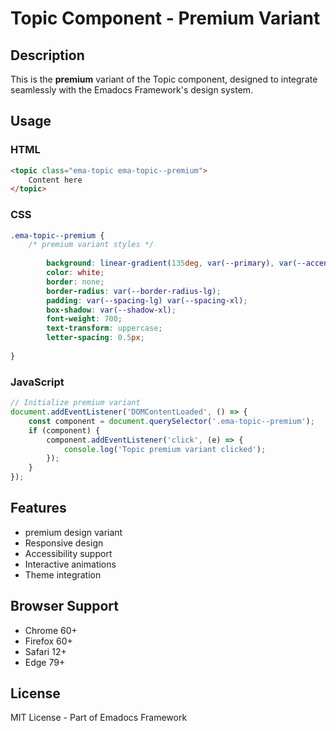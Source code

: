 # Topic Component - Premium Variant

## Description
This is the **premium** variant of the Topic component, designed to integrate seamlessly with the Emadocs Framework's design system.

## Usage

### HTML
```html
<topic class="ema-topic ema-topic--premium">
    Content here
</topic>
```

### CSS
```css
.ema-topic--premium {
    /* premium variant styles */
    
        background: linear-gradient(135deg, var(--primary), var(--accent));
        color: white;
        border: none;
        border-radius: var(--border-radius-lg);
        padding: var(--spacing-lg) var(--spacing-xl);
        box-shadow: var(--shadow-xl);
        font-weight: 700;
        text-transform: uppercase;
        letter-spacing: 0.5px;
    
}
```

### JavaScript
```javascript
// Initialize premium variant
document.addEventListener('DOMContentLoaded', () => {
    const component = document.querySelector('.ema-topic--premium');
    if (component) {
        component.addEventListener('click', (e) => {
            console.log('Topic premium variant clicked');
        });
    }
});
```

## Features
- premium design variant
- Responsive design
- Accessibility support
- Interactive animations
- Theme integration

## Browser Support
- Chrome 60+
- Firefox 60+
- Safari 12+
- Edge 79+

## License
MIT License - Part of Emadocs Framework
